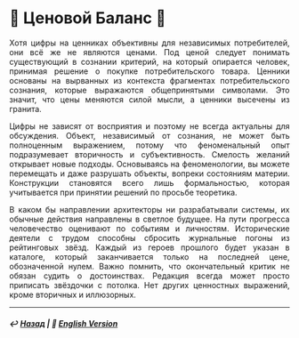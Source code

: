# 🔖 Ценовой Баланс 🔖

<p align="justify">Хотя цифры на ценниках объективны для независимых потребителей, они всё же не являются ценами. Под ценой следует понимать существующий в сознании критерий, на который опирается человек, принимая решение о покупке потребительского товара. Ценники основаны на вырванных из контекста фрагментах потребительского сознания, которые выражаются общепринятыми символами. Это значит, что цены меняются силой мысли, а ценники высечены из гранита.</p>

<p align="justify">Цифры не зависят от восприятия и поэтому не всегда актуальны для обсуждения. Объект, независимый от сознания, не может быть полноценным выражением, потому что феноменальный опыт подразумевает вторичность и субъективность. Смелость желаний открывает новые подходы. Основываясь на феноменологии, вы можете перемещать и даже разрушать объекты, вопреки состояниям материи. Конструкции становятся всего лишь формальностью, которая учитывается при принятии решений по просьбе теоретика.</p>

<p align="justify">В каком бы направлении архитекторы ни разрабатывали системы, их обычные действия направлены в светлое будущее. На пути прогресса человечество оценивают по событиям и личностям. Исторические деятели с трудом способны сбросить журнальные погоны из рейтинговых звёзд. Каждый из героев прошлого будет указан в каталоге, который заканчивается только на последней цене, обозначенной нулем. Важно помнить, что окончательный критик не обязан судить о достоинствах. Редакция всегда может просто приписать звёздочки с потолка. Нет других ценностных выражений, кроме вторичных и иллюзорных.</p>

***

##### ↩️ [Назад](index-2.md) | 🗽 [English Version](price_balance.md) 


